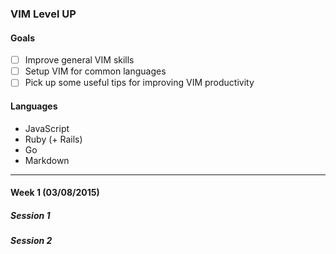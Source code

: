 ### VIM Level UP

#### Goals

- [ ] Improve general VIM skills
- [ ] Setup VIM for common languages
- [ ] Pick up some useful tips for improving VIM productivity

#### Languages

* JavaScript
* Ruby (+ Rails)
* Go
* Markdown

---

#### Week 1 (03/08/2015)

##### Session 1

##### Session 2



